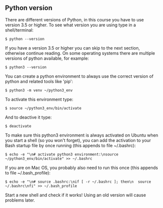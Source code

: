 
## Python version

There are different versions of Python, in this course you have to use
version 3.5 or higher. To see what version you are using type in a
shell/terminal:

    $ python --version

If you have a version 3.5 or higher you can skip to the next section,
otherwise continue reading. On some operating systems there are
multiple versions of python available, for example:

    $ python3 --version

You can create a python environment to always use the correct version
of python and related tools like 'pip':

    $ python3 -m venv ~/python3_env

To activate this environment type:

    $ source ~/python3_env/bin/activate

And to deactive it type:

    $ deactivate

To make sure this python3 environment is always activated on Ubuntu
when you start a shell (so you won't forget), you can add the
activation to your Bash startup file by once running (this appends to
file ~/.bashrc):

    $ echo -e "\n# activate python3 environment:\nsource ~/python3_env/bin/activate" >> ~/.bashrc

If you are on Mac OS, you probably also need to run this once (this
appends to file ~/.bash_profile):

    $ echo -e "\n# source .bashrc:\nif [ -r ~/.bashrc ]; then\n  source ~/.bashrc\nfi" >> ~/.bash_profile

Start a new shell and check if it works! Using an old version will
cause problems later.
